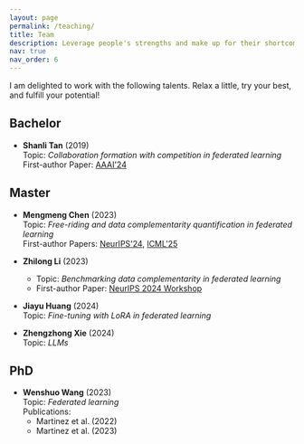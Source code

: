 ```yaml
---
layout: page
permalink: /teaching/
title: Team
description: Leverage people's strengths and make up for their shortcomings
nav: true
nav_order: 6
---
```


I am delighted to work with the following talents. Relax a little, try your best, and fulfill your potential!

## Bachelor
- **Shanli Tan** (2019)  
  Topic: *Collaboration formation with competition in federated learning*  
  First-author Paper: [AAAI'24](https://ojs.aaai.org/index.php/AAAI/article/view/29446)


## Master
- **Mengmeng Chen** (2023)  
  Topic: *Free-riding and data complementarity quantification in federated learning*  
  First-author Papers: [NeurIPS'24](https://ojs.aaai.org/index.php/AAAI/article/view/29446), [ICML'25](https://ojs.aaai.org/index.php/AAAI/article/view/29446)

- **Zhilong Li** (2023)  
  - Topic: *Benchmarking data complementarity in federated learning*
  - First-author Paper: [NeurIPS 2024 Workshop](https://link.springer.com/chapter/10.1007/978-3-031-82240-7_6)

- **Jiayu Huang** (2024)  
  Topic: *Fine-tuning with LoRA in federated learning*

- **Zhengzhong Xie** (2024)  
  Topic: *LLMs*       

## PhD
- **Wenshuo Wang** (2023)  
  Topic: *Federated learning*  
  Publications:  
    - Martinez et al. (2022)  
    - Martinez et al. (2023)  

